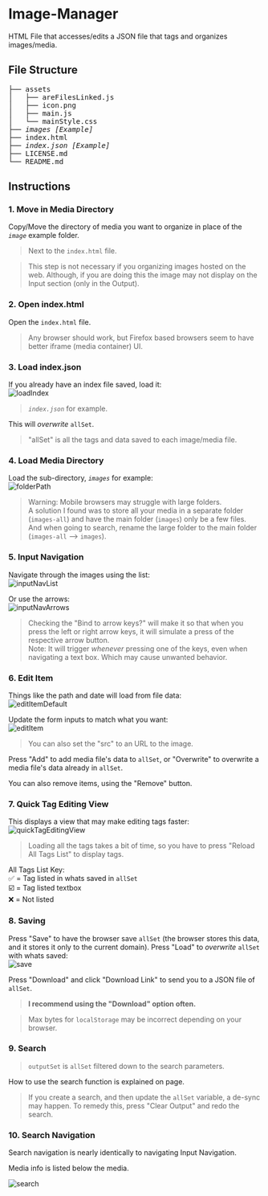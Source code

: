 <style>
  img {max-height: 32rem; max-width: 80%}
</style>

# Image-Manager

HTML File that accesses/edits a JSON file that tags and organizes images/media.

## File Structure

<pre style="white-space: pre; overflow-x: scroll;">
├── assets
│   ├── areFilesLinked.js
│   ├── icon.png
│   ├── main.js
│   └── mainStyle.css
├── <i>images [Example]</i>
├── index.html
├── <i>index.json [Example]</i>
├── LICENSE.md
└── README.md
</pre>

## Instructions

### 1. Move in Media Directory

Copy/Move the directory of media you want to organize in place of the *<code>image</code>* example folder.  

> Next to the <code>index.html</code> file.  

> This step is not necessary if you organizing images hosted on the web. Although, if you are doing this the image may not display on the Input section (only in the Output).  

### 2. Open index.html

Open the <code>index.html</code> file.  

> Any browser should work, but Firefox based browsers seem to have better iframe (media container) UI.  

### 3. Load index.json

If you already have an index file saved, load it:  
![loadIndex](assets/README/loadIndex.png)  

> *<code>index.json</code>* for example.  

This will *overwrite* <code>allSet</code>.  

> "allSet" is all the tags and data saved to each image/media file.  

### 4. Load Media Directory

Load the sub-directory, *<code>images</code>* for example:  
![folderPath](assets/README/folderPath.png)  

> Warning: Mobile browsers may struggle with large folders.  
> A solution I found was to store all your media in a separate folder (<code>images-all</code>) and have the main folder (<code>images</code>) only be a few files. And when going to search, rename the large folder to the main folder (<code>images-all</code> --> <code>images</code>).  

### 5. Input Navigation

Navigate through the images using the list:  
![inputNavList](assets/README/inputNavList.png)  

Or use the arrows:  
![inputNavArrows](assets/README/inputNavArrows.png)  

> Checking the "Bind to arrow keys?" will make it so that when you press the left or right arrow keys, it will simulate a press of the respective arrow button.  
> Note: It will trigger *whenever* pressing one of the keys, even when navigating a text box. Which may cause unwanted behavior.  

### 6. Edit Item

Things like the path and date will load from file data:  
![editItemDefault](assets/README/editItemDefault.png)  

Update the form inputs to match what you want:  
![editItem](assets/README/editItem.png)  

> You can also set the "src" to an URL to the image.  

Press "Add" to add media file's data to <code>allSet</code>, or "Overwrite" to overwrite a media file's data already in <code>allSet</code>.  

You can also remove items, using the "Remove" button.  

### 7. Quick Tag Editing View

This displays a view that may make editing tags faster:  
![quickTagEditingView](assets/README/quickTagEditingView.png)  

> Loading all the tags takes a bit of time, so you have to press "Reload All Tags List" to display tags.  

All Tags List Key:  
✅ = Tag listed in whats saved in <code>allSet</code>  
☑️ = Tag listed textbox  
❌ = Not listed  

### 8. Saving

Press "Save" to have the browser save <code>allSet</code> (the browser stores this data, and it stores it only to the current domain). Press "Load" to *overwrite* <code>allSet</code> with whats saved:  
![save](assets/README/save.png)  

Press "Download" and click "Download Link" to send you to a JSON file of <code>allSet</code>.  

> **I recommend using the "Download" option often.**  

> Max bytes for <code>localStorage</code> may be incorrect depending on your browser.  

### 9. Search

> <code>outputSet</code> is <code>allSet</code> filtered down to the search parameters.  

How to use the search function is explained on page.  

> If you create a search, and then update the <code>allSet</code> variable, a de-sync may happen. To remedy this, press "Clear Output" and redo the search.  

### 10. Search Navigation

Search navigation is nearly identically to navigating Input Navigation.  

Media info is listed below the media.  

![search](assets/README/search.png)  